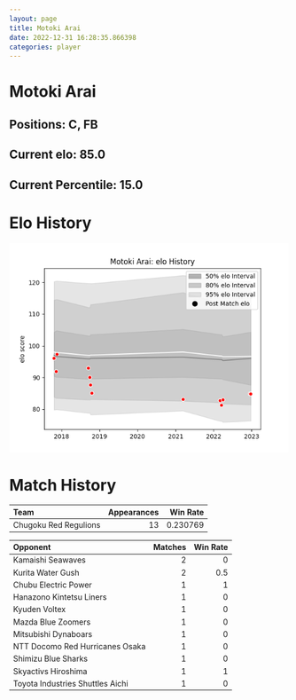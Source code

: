 ```yaml
---  
layout: page  
title: Motoki Arai  
date: 2022-12-31 16:28:35.866398  
categories: player  
---
```

# Motoki Arai

## Positions: C, FB

## Current elo: 85.0

## Current Percentile: 15.0

# Elo History


![elo history](history_MotokiArai.png)
# Match History


| Team                  |   Appearances |   Win Rate |
|:----------------------|--------------:|-----------:|
| Chugoku Red Regulions |            13 |   0.230769 |

| Opponent                         |   Matches |   Win Rate |
|:---------------------------------|----------:|-----------:|
| Kamaishi Seawaves                |         2 |        0   |
| Kurita Water Gush                |         2 |        0.5 |
| Chubu Electric Power             |         1 |        1   |
| Hanazono Kintetsu Liners         |         1 |        0   |
| Kyuden Voltex                    |         1 |        0   |
| Mazda Blue Zoomers               |         1 |        0   |
| Mitsubishi Dynaboars             |         1 |        0   |
| NTT Docomo Red Hurricanes Osaka  |         1 |        0   |
| Shimizu Blue Sharks              |         1 |        0   |
| Skyactivs Hiroshima              |         1 |        1   |
| Toyota Industries Shuttles Aichi |         1 |        0   |